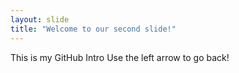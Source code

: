 ```yaml
---
layout: slide
title: "Welcome to our second slide!"
---
```

This is my GitHub Intro
Use the left arrow to go back!
